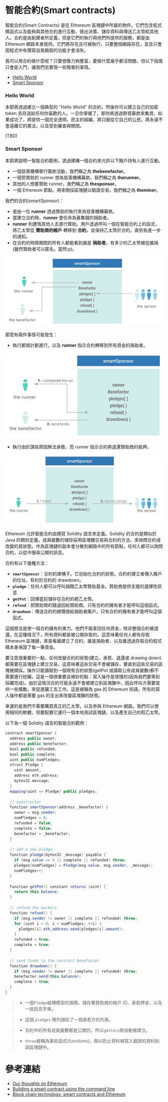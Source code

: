 # 智能合約(Smart contracts)
智能合約(Smart Contracts) 是在 Ethereum 區塊鏈中所屬的物件。它們包含程式碼函式以及能夠與其他合約進行互動、做出決策、儲存資料與傳送乙太幣給其他人。合約是由創建者所定義，但是它們的執行與他們所提供的服務，都是由 Ethereum 網路本身提供。它們將存在且可被執行，只要整個網路存在，並且只會因程式中有撰寫自我銷毀的功能才會消失。

我可以用合約做什麼呢？只要想像力夠豐富，要做什麼幾乎都沒問題，但以下指南只會是入門，讓我們去實現一些簡單的事情。

- [Hello World](#hello-world)
- [Smart Sponsor](#smartsponsor)

### Hello World
本節將透過建立一個典型的 "Hello World" 的合約，然後你可以建立自己的加密 token 去存送給任何你喜歡的人。一旦你掌握了，那你將透過群資募款來集資，如果成功了，將提供一個完全透明、民主的組織，將只服從它自己的公民，將永遠不會遠離它的憲法，以及受到審查與關閉。

(TBD)

### Smart Sponsor
本節將說明一智能合約範例，透過建構一個合約來允許以下賬戶持有人進行互動。
* 一個慈善機構舉行籌款活動，我們稱之為 **thebenefactor**。
* 一個受贊助的 runner 想為慈善機構募款，我們稱之為 **therunner**。
* 其他的人想要贊助 runner，我們稱之為 **thesponsor**。
* 一個 Ethereum 節點，用來開採區塊鏈以驗證交易，我們稱之為 **theminer**。

我們的合約(smartSponsor)：
* 是由一位 **runner** 透過贊助的執行來為慈善機構募款。
* 當建立合約時，**runner** 會任命為募集錢的捐助者。
* **runner** 則邀情其他人去進行贊助。用戶透過呼叫一個在智能合約上的函式，將乙太幣從 **贊助商的帳戶** 轉移到 **合約**，並保持乙太幣於合約，直到有進一步的通知。
* 在合約的時限期間的所有人都能看到誰是 **捐助者**，有多少的乙太幣被從誰捐(雖然贊助者可以匿名，當然:p)。

![flow-1](images/smartSponsor-1.png)

那麼有兩件事情可能發生：
* 執行都按計劃進行，以及 **runner** 指示合約轉移到所有資金的捐助者。

![flow-2](images/smartSponsor-2.png)

* 執行由於謀些原因無法承擔，而 runner 指示合約將退還贊助商的抵押。

![flow-3](images/smartSponsor-3.png)

Ethereum 允許智能合約由撰寫 Solidity 語言來定義。Solidity 的合約是類似於 Java 的類別定義。成員變數的儲存採用區塊鍊交易與合約的方法，來詢問合約或改變的其狀態。作為區塊鏈的副本會分散到網路中的所有節點，任何人都可以詢問合約，以從中搜尋公開的訊息。

合約有以下幾種方法：
* **```smartSponsor```**：合約的建構子。它初始化合約的狀態。合約的建立者傳入賬戶的位址，有利於合約的 drawdown。
* **```pledge```**：任何人都可以呼叫捐贈乙太幣贊助基金。贊助商提供支援的選擇性訊息
* **```getPot```**：回傳當前儲存在合約的總乙太幣。
* **```refund```**：把贊助商的錢退回給贊助商。只有合約的擁有者才能呼叫這個函式。
* **```drawdown```**：傳送合約的總價值給捐助者賬戶。只有合約的擁有者才能呼叫這個函式。

這個想法是使一個合約擁有約束力。他們不能拿回任何資金，除非整個合約被退還。在這種情況下，所有資料都是被公開存取的，這意味著任何人都有存取 Ethereum 區塊鏈，來查看誰建立了合約，誰是捐助者，以及誰透過存取合約程式碼本身保證了每一筆資金。

要注意很重要的一點，任何改變合約的狀態(建立、承若、退還或 drawing down)都需要在區塊鏈上建立交易，這意味著這些交易不會被儲存，要直到這些交易的區塊被開採。操作只能讀取到一個現有合約狀態(getPot 或讀取公有成員變數)都不需要進行挖礦。這是一個很重要且微妙的點：寫入操作是很慢的(因為我們要等到採礦完成)。由於這情況合約可能永遠不會被建立到區塊鍊中，因此呼叫方需要提供一些獎勵，來促進礦工去工作。這是被稱為 gas 的 Ethereum 術語，所有的寫入操作都是需要 gas 的支出來改變區塊鍊的狀態。

幸運的是我們不需要購買真正的乙太幣，以及參與 Ethereum 網路。我們可以使用相同的軟體，但要配置它運行一個本地測試區塊鏈，以及產生自己的假乙太幣。

以下為一個 Solidity 語言的智能合約範例：
```java
contract smartSponsor {
  address public owner;
  address public benefactor;
  bool public refunded;
  bool public complete;
  uint public numPledges;
  struct Pledge {
    uint amount;
    address eth_address;
    bytes32 message;
  }
  mapping(uint => Pledge) public pledges;

  // constructor
  function smartSponsor(address _benefactor) {
    owner = msg.sender;
    numPledges = 0;
    refunded = false;
    complete = false;
    benefactor = _benefactor;
  }

  // add a new pledge
  function pledge(bytes32 _message) payable {
    if (msg.value == 0 || complete || refunded) throw;
    pledges[numPledges] = Pledge(msg.value, msg.sender, _message);
    numPledges++;
  }

  function getPot() constant returns (uint) {
    return this.balance;
  }

  // refund the backers
  function refund() {
    if (msg.sender != owner || complete || refunded) throw;
    for (uint i = 0; i < numPledges; ++i) {
      pledges[i].eth_address.send(pledges[i].amount);
    }
    refunded = true;
    complete = true;
  }

  // send funds to the contract benefactor
  function drawdown() {
    if (msg.sender != owner || complete || refunded) throw;
    benefactor.send(this.balance);
    complete = true;
  }
}
```
> * 一個```Pledge```結構模型的捐贈，儲存著贊助商的帳戶 ID、承若押金，以及一些訊息字串。

> * 這個 ```pledges``` 陣列儲存了一個承若方的列表。

> * 合約中的所有成員變數都是公開的，所以```getters```將自動被建立。

> * ```throw```被稱為某些函式(functions)，用以防止資料被寫入錯誤的資料到該區塊鏈中。

# 參考連結
* [Our thoughts on Ethereum](https://medium.com/@kpcb_edge/our-thoughts-on-ethereum-31520b164e00#.2q1i88278)
* [Building a smart contract using the command line](https://www.ethereum.org/greeter)
* [Block chain technology, smart contracts and Ethereum](https://developer.ibm.com/clouddataservices/2016/05/19/block-chain-technology-smart-contracts-and-ethereum/)
